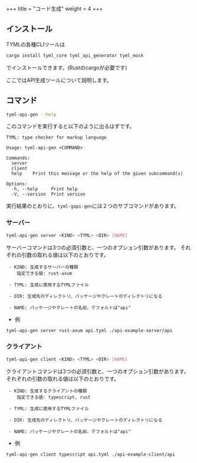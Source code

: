 +++
title = "コード生成"
weight = 4
+++

## インストール
TYMLの各種CLIツールは
```bash
cargo install tyml_core tyml_api_generator tyml_mock
```
でインストールできます。(Rustのcargoが必要です)

ここではAPI生成ツールについて説明します。

## コマンド

```bash
tyml-api-gen --help
```
このコマンドを実行すると以下のように出るはずです。

```
TYML: type checker for markup language

Usage: tyml-api-gen <COMMAND>

Commands:
  server
  client
  help    Print this message or the help of the given subcommand(s)

Options:
  -h, --help     Print help
  -V, --version  Print version
```
実行結果のとおりに、`tyml-gapi-gen`には２つのサブコマンドがあります。

### サーバー
```bash
tyml-api-gen server <KIND> <TYML> <DIR> [NAME]
```
サーバーコマンドは3つの必須引数と、一つのオプション引数があります。
それぞれの引数の取れる値は以下のとおりです。
```
 - KIND: 生成するサーバーの種類
    指定できる値: rust-axum

 - TYML: 生成に使用するTYMLファイル

 - DIR: 生成先のディレクトリ、パッケージやクレートのディレクトリになる

 - NAME: パッケージやクレートの名前、デフォルトは"api"
```

 * 例
```bash
tyml-api-gen server rust-axum api.tyml ./api-example-server/api
```

### クライアント
```bash
tyml-api-gen client <KIND> <TYML> <DIR> [NAME]
```
クライアントコマンドは3つの必須引数と、一つのオプション引数があります。
それぞれの引数の取れる値は以下のとおりです。
```
 - KIND: 生成するクライアントの種類
    指定できる値: typescript, rust

 - TYML: 生成に使用するTYMLファイル

 - DIR: 生成先のディレクトリ、パッケージやクレートのディレクトリになる

 - NAME: パッケージやクレートの名前、デフォルトは"api"
```

 * 例
```bash
tyml-api-gen client typescript api.tyml ./api-example-client/api
```

